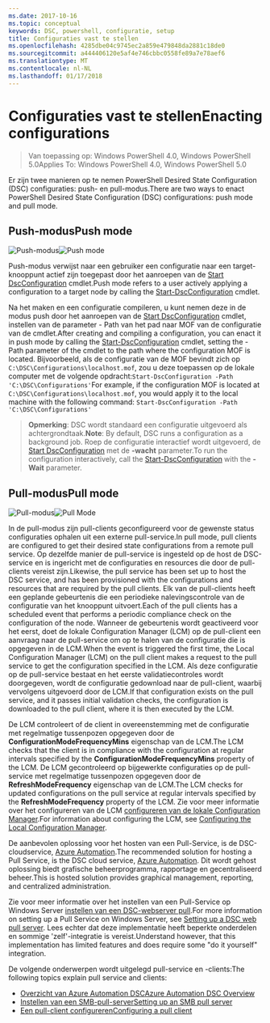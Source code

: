 ```yaml
---
ms.date: 2017-10-16
ms.topic: conceptual
keywords: DSC, powershell, configuratie, setup
title: Configuraties vast te stellen
ms.openlocfilehash: 4285dbe04c9745ec2a859e479848da2881c18de0
ms.sourcegitcommit: a444406120e5af4e746cbbc0558fe89a7e78aef6
ms.translationtype: MT
ms.contentlocale: nl-NL
ms.lasthandoff: 01/17/2018
---
```

# <a name="enacting-configurations"></a><span data-ttu-id="dd43c-103">Configuraties vast te stellen</span><span class="sxs-lookup"><span data-stu-id="dd43c-103">Enacting configurations</span></span>

><span data-ttu-id="dd43c-104">Van toepassing op: Windows PowerShell 4.0, Windows PowerShell 5.0</span><span class="sxs-lookup"><span data-stu-id="dd43c-104">Applies To: Windows PowerShell 4.0, Windows PowerShell 5.0</span></span>

<span data-ttu-id="dd43c-105">Er zijn twee manieren op te nemen PowerShell Desired State Configuration (DSC) configuraties: push- en pull-modus.</span><span class="sxs-lookup"><span data-stu-id="dd43c-105">There are two ways to enact PowerShell Desired State Configuration (DSC) configurations: push mode and pull mode.</span></span>

## <a name="push-mode"></a><span data-ttu-id="dd43c-106">Push-modus</span><span class="sxs-lookup"><span data-stu-id="dd43c-106">Push mode</span></span>

<span data-ttu-id="dd43c-107">![Push-modus](images/pushModel.png "hoe push-modus werkt")</span><span class="sxs-lookup"><span data-stu-id="dd43c-107">![Push mode](images/pushModel.png "How push mode works")</span></span>

<span data-ttu-id="dd43c-108">Push-modus verwijst naar een gebruiker een configuratie naar een target-knooppunt actief zijn toegepast door het aanroepen van de [Start DscConfiguration](https://technet.microsoft.com/en-us/library/dn521623.aspx) cmdlet.</span><span class="sxs-lookup"><span data-stu-id="dd43c-108">Push mode refers to a user actively applying a configuration to a target node by calling the [Start-DscConfiguration](https://technet.microsoft.com/en-us/library/dn521623.aspx) cmdlet.</span></span>

<span data-ttu-id="dd43c-109">Na het maken en een configuratie compileren, u kunt nemen deze in de modus push door het aanroepen van de [Start DscConfiguration](https://technet.microsoft.com/en-us/library/dn521623.aspx) cmdlet, instellen van de parameter - Path van het pad naar MOF van de configuratie van de cmdlet.</span><span class="sxs-lookup"><span data-stu-id="dd43c-109">After creating and compiling a configuration, you can enact it in push mode by calling the [Start-DscConfiguration](https://technet.microsoft.com/en-us/library/dn521623.aspx) cmdlet, setting the -Path parameter of the cmdlet to the path where the configuration MOF is located.</span></span>
<span data-ttu-id="dd43c-110">Bijvoorbeeld, als de configuratie van de MOF bevindt zich op `C:\DSC\Configurations\localhost.mof`, zou u deze toepassen op de lokale computer met de volgende opdracht:`Start-DscConfiguration -Path 'C:\DSC\Configurations'`</span><span class="sxs-lookup"><span data-stu-id="dd43c-110">For example, if the configuration MOF is located at `C:\DSC\Configurations\localhost.mof`, you would apply it to the local machine with the following command: `Start-DscConfiguration -Path 'C:\DSC\Configurations'`</span></span>

> <span data-ttu-id="dd43c-111">__Opmerking__: DSC wordt standaard een configuratie uitgevoerd als achtergrondtaak.</span><span class="sxs-lookup"><span data-stu-id="dd43c-111">__Note__: By default, DSC runs a configuration as a background job.</span></span> <span data-ttu-id="dd43c-112">Roep de configuratie interactief wordt uitgevoerd, de [Start DscConfiguration](https://technet.microsoft.com/library/dn521623.aspx) met de __-wacht__ parameter.</span><span class="sxs-lookup"><span data-stu-id="dd43c-112">To run the configuration interactively, call the [Start-DscConfiguration](https://technet.microsoft.com/library/dn521623.aspx) with the __-Wait__ parameter.</span></span>

## <a name="pull-mode"></a><span data-ttu-id="dd43c-113">Pull-modus</span><span class="sxs-lookup"><span data-stu-id="dd43c-113">Pull mode</span></span>

<span data-ttu-id="dd43c-114">![Pull-modus](images/pullModel.png "hoe pull-modus werkt")</span><span class="sxs-lookup"><span data-stu-id="dd43c-114">![Pull Mode](images/pullModel.png "How pull mode works")</span></span>

<span data-ttu-id="dd43c-115">In de pull-modus zijn pull-clients geconfigureerd voor de gewenste status configuraties ophalen uit een externe pull-service.</span><span class="sxs-lookup"><span data-stu-id="dd43c-115">In pull mode, pull clients are configured to get their desired state configurations from a remote pull service.</span></span>
<span data-ttu-id="dd43c-116">Op dezelfde manier de pull-service is ingesteld op de host de DSC-service en is ingericht met de configuraties en resources die door de pull-clients vereist zijn.</span><span class="sxs-lookup"><span data-stu-id="dd43c-116">Likewise, the pull service has been set up to host the DSC service, and has been provisioned with the configurations and resources that are required by the pull clients.</span></span>
<span data-ttu-id="dd43c-117">Elk van de pull-clients heeft een geplande gebeurtenis die een periodieke nalevingscontrole van de configuratie van het knooppunt uitvoert.</span><span class="sxs-lookup"><span data-stu-id="dd43c-117">Each of the pull clients has a scheduled event that performs a periodic compliance check on the configuration of the node.</span></span>
<span data-ttu-id="dd43c-118">Wanneer de gebeurtenis wordt geactiveerd voor het eerst, doet de lokale Configuration Manager (LCM) op de pull-client een aanvraag naar de pull-service om op te halen van de configuratie die is opgegeven in de LCM.</span><span class="sxs-lookup"><span data-stu-id="dd43c-118">When the event is triggered the first time, the Local Configuration Manager (LCM) on the pull client makes a request to the pull service to get the configuration specified in the LCM.</span></span>
<span data-ttu-id="dd43c-119">Als deze configuratie op de pull-service bestaat en het eerste validatiecontroles wordt doorgegeven, wordt de configuratie gedownload naar de pull-client, waarbij vervolgens uitgevoerd door de LCM.</span><span class="sxs-lookup"><span data-stu-id="dd43c-119">If that configuration exists on the pull service, and it passes initial validation checks, the configuration is downloaded to the pull client, where it is then executed by the LCM.</span></span>

<span data-ttu-id="dd43c-120">De LCM controleert of de client in overeenstemming met de configuratie met regelmatige tussenpozen opgegeven door de **ConfigurationModeFrequencyMins** eigenschap van de LCM.</span><span class="sxs-lookup"><span data-stu-id="dd43c-120">The LCM checks that the client is in compliance with the configuration at regular intervals specified by the **ConfigurationModeFrequencyMins** property of the LCM.</span></span>
<span data-ttu-id="dd43c-121">De LCM gecontroleerd op bijgewerkte configuraties op de pull-service met regelmatige tussenpozen opgegeven door de **RefreshModeFrequency** eigenschap van de LCM.</span><span class="sxs-lookup"><span data-stu-id="dd43c-121">The LCM checks for updated configurations on the pull service at regular intervals specified by the **RefreshModeFrequency** property of the LCM.</span></span>
<span data-ttu-id="dd43c-122">Zie voor meer informatie over het configureren van de LCM [configureren van de lokale Configuration Manager](metaConfig.md).</span><span class="sxs-lookup"><span data-stu-id="dd43c-122">For information about configuring the LCM, see [Configuring the Local Configuration Manager](metaConfig.md).</span></span>

<span data-ttu-id="dd43c-123">De aanbevolen oplossing voor het hosten van een Pull-Service, is de DSC-cloudservice, [Azure Automation](https://azure.microsoft.com/en-us/services/automation/).</span><span class="sxs-lookup"><span data-stu-id="dd43c-123">The recommended solution for hosting a Pull Service, is the DSC cloud service, [Azure Automation](https://azure.microsoft.com/en-us/services/automation/).</span></span>
<span data-ttu-id="dd43c-124">Dit wordt gehost oplossing biedt grafische beheerprogramma, rapportage en gecentraliseerd beheer.</span><span class="sxs-lookup"><span data-stu-id="dd43c-124">This is hosted solution provides graphical management, reporting, and centralized administration.</span></span>

<span data-ttu-id="dd43c-125">Zie voor meer informatie over het instellen van een Pull-Service op Windows Server [instellen van een DSC-webserver pull](pullServer.md).</span><span class="sxs-lookup"><span data-stu-id="dd43c-125">For more information on setting up a Pull Service on Windows Server, see [Setting up a DSC web pull server](pullServer.md).</span></span>
<span data-ttu-id="dd43c-126">Lees echter dat deze implementatie heeft beperkte onderdelen en sommige 'zelf'-integratie is vereist.</span><span class="sxs-lookup"><span data-stu-id="dd43c-126">Understand however, that this implementation has limited features and does require some "do it yourself" integration.</span></span>

<span data-ttu-id="dd43c-127">De volgende onderwerpen wordt uitgelegd pull-service en -clients:</span><span class="sxs-lookup"><span data-stu-id="dd43c-127">The following topics explain pull service and clients:</span></span>

- [<span data-ttu-id="dd43c-128">Overzicht van Azure Automation DSC</span><span class="sxs-lookup"><span data-stu-id="dd43c-128">Azure Automation DSC Overview</span></span>](https://docs.microsoft.com/en-us/azure/automation/automation-dsc-overview)
- [<span data-ttu-id="dd43c-129">Instellen van een SMB-pull-server</span><span class="sxs-lookup"><span data-stu-id="dd43c-129">Setting up an SMB pull server</span></span>](pullServerSMB.md)
- [<span data-ttu-id="dd43c-130">Een pull-client configureren</span><span class="sxs-lookup"><span data-stu-id="dd43c-130">Configuring a pull client</span></span>](pullClientConfigID.md)
